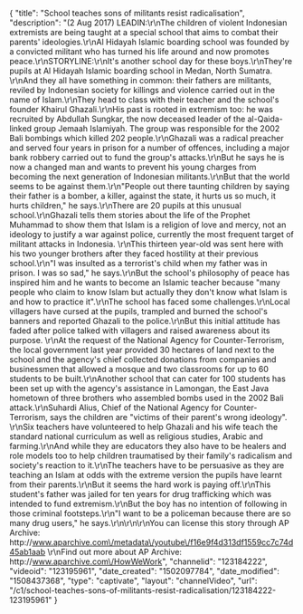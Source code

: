 {
    "title": "School teaches sons of militants resist radicalisation",
    "description": "(2 Aug 2017) LEADIN:\r\nThe children of violent Indonesian extremists are being taught at a special school that aims to combat their parents' ideologies.\r\nAl Hidayah Islamic boarding school was founded by a convicted militant who has turned his life around and now promotes peace.\r\nSTORYLINE:\r\nIt's another school day for these boys.\r\nThey're pupils at Al Hidayah Islamic boarding school in Medan, North Sumatra. \r\nAnd they all have something in common: their fathers are militants, reviled by Indonesian society for killings and violence carried out in the name of Islam.\r\nThey head to class with their teacher and the school's founder Khairul Ghazali.\r\nHis past is rooted in extremism too: he was recruited by Abdullah Sungkar, the now deceased leader of the al-Qaida-linked group Jemaah Islamiyah. The group was responsible for the 2002 Bali bombings which killed 202 people.\r\nGhazali was a radical preacher and served four years in prison for a number of offences, including a major bank robbery carried out to fund the group's attacks.\r\nBut he says he is now a changed man and wants to prevent his young charges from becoming the next generation of Indonesian militants.\r\nBut that the world seems to be against them.\r\n\"People out there taunting children by saying their father is a bomber, a killer, against the state, it hurts us so much, it hurts children,\" he says.\r\nThere are 20 pupils at this unusual school.\r\nGhazali tells them stories about the life of the Prophet Muhammad to show them that Islam is a religion of love and mercy, not an ideology to justify a war against police, currently the most frequent target of militant attacks in Indonesia. \r\nThis thirteen year-old was sent here with his two younger brothers after they faced hostility at their previous school.\r\n\"I was insulted as a terrorist's child when my father was in prison. I was so sad,\" he says.\r\nBut the school's philosophy of peace has inspired him and he wants to become an Islamic teacher because \"many people who claim to know Islam but actually they don't know what Islam is and how to practice it\".\r\nThe school has faced some challenges.\r\nLocal villagers have cursed at the pupils, trampled and burned the school's banners and reported Ghazali to the police.\r\nBut this initial attitude has faded after police talked with villagers and raised awareness about its purpose. \r\nAt the request of the National Agency for Counter-Terrorism, the local government last year provided 30 hectares of land next to the school and the agency's chief collected donations from companies and businessmen that allowed a mosque and two classrooms for up to 60 students to be built.\r\nAnother school that can cater for 100 students has been set up with the agency's assistance in Lamongan, the East Java hometown of three brothers who assembled bombs used in the 2002 Bali attack.\r\nSuhardi Alius, Chief of the National Agency for Counter-Terrorism, says the children are \"victims of their parent's wrong ideology\". \r\nSix teachers have volunteered to help Ghazali and his wife teach the standard national curriculum as well as religious studies, Arabic and farming.\r\nAnd while they are educators they also have to be healers and role models too to help children traumatised by their family's radicalism and society's reaction to it.\r\nThe teachers have to be persuasive as they are teaching an Islam at odds with the extreme version the pupils have learnt from their parents.\r\nBut it seems the hard work is paying off.\r\nThis student's father was jailed for ten years for drug trafficking which was intended to fund extremism.\r\nBut the boy has no intention of following in those criminal footsteps.\r\n\"I want to be a policeman because there are so many drug users,\" he says.\r\n\r\n\r\nYou can license this story through AP Archive: http:\/\/www.aparchive.com\/metadata\/youtube\/f16e9f4d313df1559cc7c74d45ab1aab \r\nFind out more about AP Archive: http:\/\/www.aparchive.com\/HowWeWork",
    "channelid": "123184222",
    "videoid": "123195961",
    "date_created": "1502097784",
    "date_modified": "1508437368",
    "type": "captivate",
    "layout": "channelVideo",
    "url": "\/c1\/school-teaches-sons-of-militants-resist-radicalisation\/123184222-123195961"
}